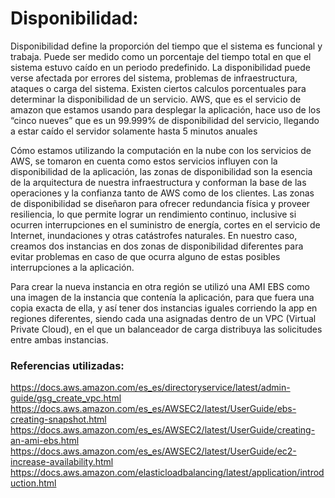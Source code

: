 # Disponibilidad:

Disponibilidad define la proporción del tiempo que el sistema es funcional y trabaja. Puede ser medido como un porcentaje del tiempo total en que el sistema estuvo caído en un periodo predefinido. La disponibilidad puede verse afectada por errores del sistema, problemas de infraestructura, ataques o carga del sistema. Existen ciertos calculos porcentuales para determinar la disponibilidad de un servicio. AWS, que es el servicio de amazon que estamos usando para desplegar la aplicación, hace uso de los “cinco nueves” que es un 99.999% de disponibilidad del servicio, llegando a estar caído el servidor solamente hasta 5 minutos anuales

Cómo estamos utilizando la computación en la nube con los servicios de AWS, se tomaron en cuenta como estos servicios influyen con la disponibilidad de la aplicación, las zonas de disponibilidad son la esencia de la arquitectura de nuestra infraestructura y conforman la base de las operaciones y la confianza tanto de AWS como de los clientes. Las zonas de disponibilidad se diseñaron para ofrecer redundancia física y proveer resiliencia, lo que permite lograr un rendimiento continuo, inclusive si ocurren interrupciones en el suministro de energía, cortes en el servicio de Internet, inundaciones y otras catástrofes naturales. En nuestro caso, creamos dos instancias en dos zonas de disponibilidad diferentes para evitar problemas en caso de que ocurra alguno de estas posibles interrupciones a la aplicación.

Para crear la nueva instancia en otra región se utilizó una AMI EBS como una imagen de la instancia que contenía la aplicación, para que fuera una copia exacta de ella, y así tener dos instancias iguales corriendo la app en regiones diferentes, siendo cada una asignadas dentro de un VPC (Virtual Private Cloud), en el que un balanceador de carga distribuya las solicitudes entre ambas instancias.


### Referencias utilizadas:

https://docs.aws.amazon.com/es_es/directoryservice/latest/admin-guide/gsg_create_vpc.html
https://docs.aws.amazon.com/es_es/AWSEC2/latest/UserGuide/ebs-creating-snapshot.html
https://docs.aws.amazon.com/es_es/AWSEC2/latest/UserGuide/creating-an-ami-ebs.html
https://docs.aws.amazon.com/es_es/AWSEC2/latest/UserGuide/ec2-increase-availability.html
https://docs.aws.amazon.com/elasticloadbalancing/latest/application/introduction.html





